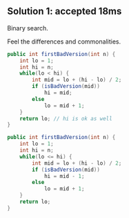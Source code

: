 ## Solution 1: accepted 18ms

Binary search.  

Feel the differences and commonalities.  

```java
public int firstBadVersion(int n) {
    int lo = 1;
    int hi = n;
    while(lo < hi) {
        int mid = lo + (hi - lo) / 2;
        if (isBadVersion(mid))
            hi = mid;
        else 
            lo = mid + 1;
    }
    return lo; // hi is ok as well
}
```

```java
public int firstBadVersion(int n) {
    int lo = 1;
    int hi = n;
    while(lo <= hi) {
        int mid = lo + (hi - lo) / 2;
        if (isBadVersion(mid))
            hi = mid - 1;
        else 
            lo = mid + 1; 
    }
    return lo;  
}
```


